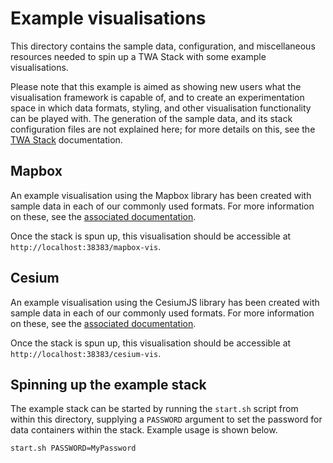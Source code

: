 # Example visualisations

This directory contains the sample data, configuration, and miscellaneous resources needed to spin up a TWA Stack with some example visualisations.

Please note that this example is aimed as showing new users what the visualisation framework is capable of, and to create an experimentation space in which data formats, styling, and other visualisation functionality can be played with. The generation of the sample data, and its stack configuration files are not explained here; for more details on this, see the [TWA Stack](../../../Deploy/stacks/dynamic/stack-manager) documentation. 

## Mapbox

An example visualisation using the Mapbox library has been created with sample data in each of our commonly used formats. For more information on these, see the [associated documentation](./mapbox.md).

Once the stack is spun up, this visualisation should be accessible at `http://localhost:38383/mapbox-vis`.

## Cesium

An example visualisation using the CesiumJS library has been created with sample data in each of our commonly used formats. For more information on these, see the [associated documentation](./cesium.md).

Once the stack is spun up, this visualisation should be accessible at `http://localhost:38383/cesium-vis`.

## Spinning up the example stack

The example stack can be started by running the `start.sh` script from within this directory, supplying a `PASSWORD` argument to set the password for data containers within the stack. Example usage is shown below.

```
start.sh PASSWORD=MyPassword
```